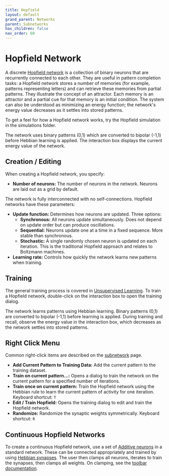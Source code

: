 ```yaml
---
title: Hopfield
layout: default
grand_parent: Networks
parent: Subnetworks
has_children: false
nav_order: 60
---
```


# Hopfield Network

<!-- TODO: Add image. Discuss how continuous hopfield is implemented. -->

A discrete [Hopfield network](http://www.scholarpedia.org/article/Hopfield_network) is a collection of binary neurons that are recurrently connected to each other. They are useful in pattern completion tasks: a Hopfield network stores a number of memories (for example, patterns representing letters) and can retrieve these memories from partial patterns. They illustrate the concept of an attractor. Each memory is an attractor and a partial cue for that memory is an initial condition. The system can also be understood as minimizing an energy function; the network's energy value decreases as it settles into stored patterns.

To get a feel for how a Hopfield network works, try the Hopfield simulation in the simulations folder.

The network uses binary patterns (0,1) which are converted to bipolar (-1,1) before Hebbian learning is applied. The interaction box displays the current energy value of the network.

## Creation / Editing

When creating a Hopfield network, you specify:

- **Number of neurons:** The number of neurons in the network. Neurons are laid out as a grid by default.

The network is fully interconnected with no self-connections. Hopfield networks have these parameters:

- **Update function:** Determines how neurons are updated. Three options:
  - **Synchronous:** All neurons update simultaneously. Does not depend on update order but can produce oscillations.
  - **Sequential:** Neurons update one at a time in a fixed sequence. More stable than synchronous.
  - **Stochastic:** A single randomly chosen neuron is updated on each iteration. This is the traditional Hopfield approach and relates to Boltzmann machines.
- **Learning rate:** Controls how quickly the network learns new patterns when training.

## Training

The general training process is covered in [Unsupervised Learning](../learning/unsupervisedLearning). To train a Hopfield network, double-click on the interaction box to open the training dialog.

The network learns patterns using Hebbian learning. Binary patterns (0,1) are converted to bipolar (-1,1) before learning is applied. During training and recall, observe the energy value in the interaction box, which decreases as the network settles into stored patterns.

## Right Click Menu

Common right-click items are described on the [subnetwork](.) page.

- **Add Current Pattern to Training Data:** Add the current pattern to the training dataset.
- **Train on current pattern...:** Opens a dialog to train the network on the current pattern for a specified number of iterations.
- **Train once on current pattern:** Train the Hopfield network using the Hebbian rule to learn the current pattern of activity for one iteration. Keyboard shortcut: `T`
- **Edit / Train Hopfield:** Opens the training dialog to edit and train the Hopfield network.
- **Randomize:** Randomize the synaptic weights symmetrically. Keyboard shortcut: `R`

## Continuous Hopfield Networks

To create a continuous Hopfield network, use a set of [Additive neurons](../neurons/additive) in a standard network. These can be connected appropriately and trained by using [Hebbian synapses](../synapses/hebbian). The user then clamps all neurons, iterates to train the synapses, then clamps all weights. On clamping, see the [toolbar documentation](../../workspace/toolbars).

